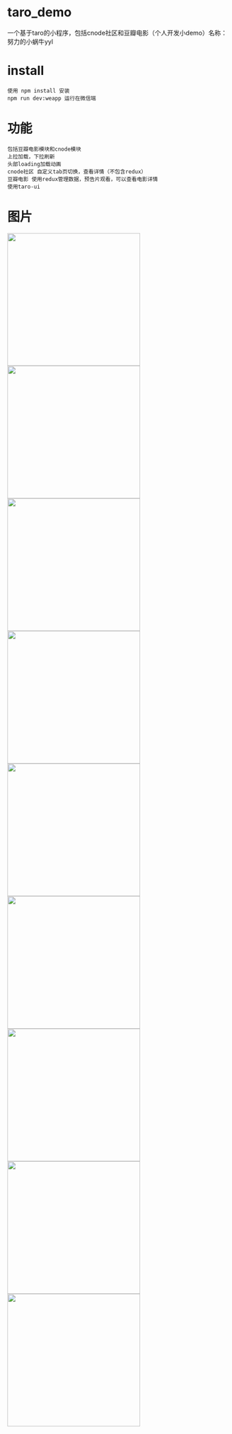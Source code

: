 # taro_demo
一个基于taro的小程序，包括cnode社区和豆瓣电影（个人开发小demo）名称：努力的小蜗牛yyl
# install
    使用 npm install 安装
    npm run dev:weapp 运行在微信端
# 功能
    包括豆瓣电影模块和cnode模块
    上拉加载，下拉刷新
    头部loading加载动画
    cnode社区 自定义tab页切换，查看详情（不包含redux）
    豆瓣电影 使用redux管理数据，预告片观看，可以查看电影详情
    使用taro-ui
# 图片   
<img src="https://github.com/yylsj0625/taro_demo/blob/master/src/assets/img/img1%20(1).png" width="300">  <img src="https://github.com/yylsj0625/taro_demo/blob/master/src/assets/img/img1%20(2).png" width="300">
<img src="https://github.com/yylsj0625/taro_demo/blob/master/src/assets/img/img1%20(3).png" width="300">  <img src="https://github.com/yylsj0625/taro_demo/blob/master/src/assets/img/img1%20(4).png" width="300">
<img src="https://github.com/yylsj0625/taro_demo/blob/master/src/assets/img/img1%20(5).png" width="300">  <img src="https://github.com/yylsj0625/taro_demo/blob/master/src/assets/img/img1%20(6).png" width="300">
<img src="https://github.com/yylsj0625/taro_demo/blob/master/src/assets/img/img1%20(7).png" width="300">  <img src="https://github.com/yylsj0625/taro_demo/blob/master/src/assets/img/img1%20(8).png" width="300">
<img src="https://github.com/yylsj0625/taro_demo/blob/master/src/assets/img/img1%20(9).png" width="300">
